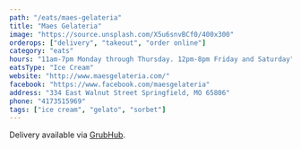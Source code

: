 ```yaml
---
path: "/eats/maes-gelateria"
title: "Maes Gelateria"
image: "https://source.unsplash.com/X5u6snvBCf0/400x300"
orderops: ["delivery", "takeout", "order online"]
category: "eats"
hours: "11am-7pm Monday through Thursday. 12pm-8pm Friday and Saturday"
eatsType: "Ice Cream"
website: "http://www.maesgelateria.com/"
facebook: "https://www.facebook.com/maesgelateria"
address: "334 East Walnut Street Springfield, MO 65806"
phone: "4173515969"
tags: ["ice cream", "gelato", "sorbet"]
---
```


Delivery available via [GrubHub](https://www.grubhub.com/restaurant/maes-gelateria-334-e-walnut-st-springfield/1532051).
